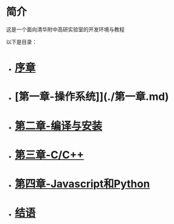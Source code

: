 # 简介
这是一个面向清华附中高研实验室的开发环境与教程

以下是目录：
- # [序章](./序章.md) 
- # [第一章-操作系统]](./第一章.md) 
- # [第二章-编译与安装](./第二章.md) 
- # [第三章-C/C++](./第三章.md) 
- # [第四章-Javascript和Python](./第四章.md) 
- # [结语](./结语.md)